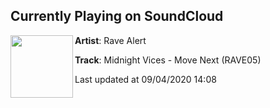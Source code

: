 ## Currently Playing on SoundCloud

[<img align="left" width="100" src="https://i1.sndcdn.com/artworks-NFfW4F9MqmsqUMJU-DjWN4Q-t50x50.jpg">](https://soundcloud.com/rave_alert/midnight-vices-move-next?in=rave_alert/sets/rave05-midnight-vices)

**Artist**: Rave Alert 

**Track**: Midnight Vices - Move Next (RAVE05)

Last updated at 09/04/2020 14:08
